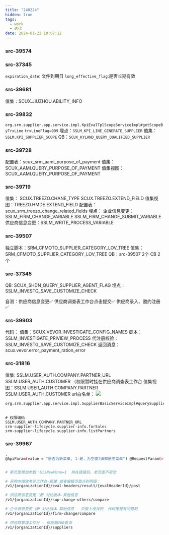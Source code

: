 ```yaml
---
title: "240224"
hidden: true
tags:
  - work
  - 迭代
date: 2024-01-22 10:07:12
---
```

### src-39574



### src-37345

`expiration_date`: 文件到期日
`long_effective_flag`:是否长期有效


### src-39681

值集：SCUX.JIUZHOU.ABILITY_INFO


### src-39832

`org.srm.supplier.app.service.impl.KpiEvalTplScopeServiceImpl#getScopeByTrxLine`
`trxLineFlag=999`
埋点：`SSLM_KPI_LINE_GENERATE_SUPPLIER`
值集：`SSLM.KPI_SUPPLIER_SCOPE`
QB：`SCUX_KYLAND_QUERY_QUALIFIED_SUPPLIER`


### src-39728

配置表：scux_srm_aami_purpose_of_payment
值集：SCUX_AAMI.QUERY_PURPOSE_OF_PAYMENT
值集视图：SCUX_AAMI.QUERY_PURPOSE_OF_PAYMENT


### src-39719

值集：  SCUX.TREEZO.CHANE_TYPE
			SCUX.TREEZO.EXTEND_FIELD
值集视图：TREEZO.HMDE.EXTEND_FIELD
配置表：scux_srm_treezo_change_related_fields
埋点：
	企业信息变更：SSLM_FIRM_CHANGE_VARIABLE
						SSLM_FIRM_CHANGE_SUBMIT_VARIABLE
	供应商信息变更：SSLM_WRITE_PROCESS_VARIABLE


### src-39507

独立脚本：SRM_CFMOTO_SUPPLIER_CATEGORY_LOV_TREE
值集：SRM_CFMOTO_SUPPLIER_CATEGORY_LOV_TREE
QB：src-39507   2个
CB 2个

### src-37345

QB:  SCUX_SHDN_QUERY_SUPPLIER_AGENT_FLAG
埋点：SSLM_INVESTG_SAVE_CUSTOMIZE_CHECK

自测：供应商信息变更✅
供应商调查表工作台点击提交✅
供应商录入、邀约注册✅

### src-39903
代码：
值集：SCUX.VEVOR.INVESTIGATE_CONFIG_NAMES
脚本：SSLM_INVESTIGATE_PRIVIEW_PROCESS
   代注册校验：SSLM_INVESTG_SAVE_CUSTOMIZE_CHECK
返回消息：scux.vevor.error_payment_ration_error



### src-31816

值集:  SSLM.USER_AUTH.COMPANY.PARTNER_URL
		  SSLM.USER_AUTH.CUSTOMER
（权限暂时挂在供应商调查表工作台
值集视图：SSLM.USER_AUTH.COMPANY.PARTNER
				 SSLM.USER_AUTH.CUSTOMER
url白名单：
![](https://s3.bmp.ovh/imgs/2024/02/06/f75375417764d662.png)


```
org.srm.supplier.app.service.impl.SupplierBasicServiceImpl#querySupplierInfo


```

```
# 权限编码
SSLM.USER_AUTH.COMPANY.PARTNER_URL
srm-supplier-lifecycle.supplier-info.forSales
srm-supplier-lifecycle.supplier-info.listPartners
```


### src-39967

```sh
,  
@ApiParam(value = "是否为新菜单, 1-是，为空或为0都是老菜单") @RequestParam(required = false) Integer isNewMenu


# 新页面增加参数：&isNewMenu=1  拼在链接后，老页面不用动

# 采购方绩效考评工作台-新建 或者编辑页面点到明细：
/v1/{organizationId}/eval-headers/result/{evalHeaderId}/post

# 供应商信息变更（新 对比版本-其他信息
/v1/{organizationId}/sup-change-others/compare

# 企业信息变更（新 对比版本-其他信息   页面上没找到  代码里是有问题的
/v1/{organizationId}/firm-change/compare

# 供应商管理工作台 - 供应商360查询
/v1/{organizationId}/suppliers






```